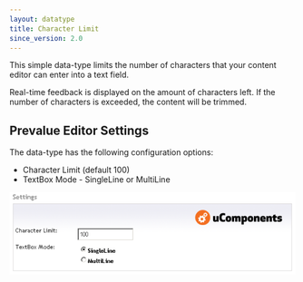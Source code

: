 ```yaml
---
layout: datatype
title: Character Limit
since_version: 2.0
---
```


This simple data-type limits the number of characters that your content editor can enter into a text field.

Real-time feedback is displayed on the amount of characters left. If the number of characters is exceeded, the content will be trimmed.

## Prevalue Editor Settings

The data-type has the following configuration options:
* Character Limit (default 100)
* TextBox Mode - SingleLine or MultiLine

![Prevalue Editor](CharLimit_PrevalueEditor.png)
